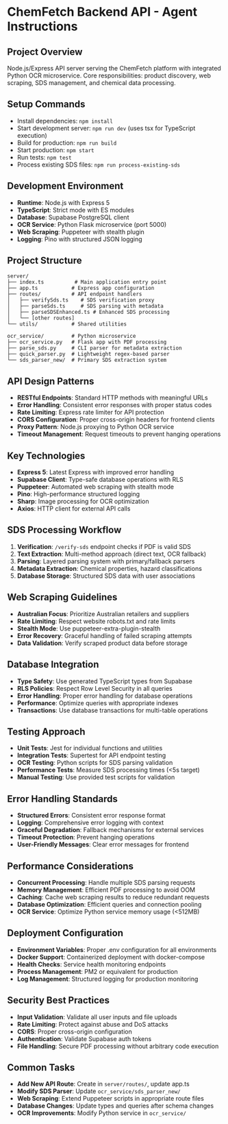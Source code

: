 # ChemFetch Backend API - Agent Instructions

## Project Overview

Node.js/Express API server serving the ChemFetch platform with integrated Python OCR microservice.
Core responsibilities: product discovery, web scraping, SDS management, and chemical data processing.

## Setup Commands

- Install dependencies: `npm install`
- Start development server: `npm run dev` (uses tsx for TypeScript execution)
- Build for production: `npm run build`
- Start production: `npm start`
- Run tests: `npm test`
- Process existing SDS files: `npm run process-existing-sds`

## Development Environment

- **Runtime**: Node.js with Express 5
- **TypeScript**: Strict mode with ES modules
- **Database**: Supabase PostgreSQL client
- **OCR Service**: Python Flask microservice (port 5000)
- **Web Scraping**: Puppeteer with stealth plugin
- **Logging**: Pino with structured JSON logging

## Project Structure

```
server/
├── index.ts          # Main application entry point
├── app.ts           # Express app configuration
├── routes/          # API endpoint handlers
│   ├── verifySds.ts    # SDS verification proxy
│   ├── parseSds.ts     # SDS parsing with metadata
│   ├── parseSDSEnhanced.ts # Enhanced SDS processing
│   └── [other routes]
└── utils/           # Shared utilities

ocr_service/         # Python microservice
├── ocr_service.py   # Flask app with PDF processing
├── parse_sds.py     # CLI parser for metadata extraction
├── quick_parser.py  # Lightweight regex-based parser
└── sds_parser_new/  # Primary SDS extraction system
```

## API Design Patterns

- **RESTful Endpoints**: Standard HTTP methods with meaningful URLs
- **Error Handling**: Consistent error responses with proper status codes
- **Rate Limiting**: Express rate limiter for API protection
- **CORS Configuration**: Proper cross-origin headers for frontend clients
- **Proxy Pattern**: Node.js proxying to Python OCR service
- **Timeout Management**: Request timeouts to prevent hanging operations

## Key Technologies

- **Express 5**: Latest Express with improved error handling
- **Supabase Client**: Type-safe database operations with RLS
- **Puppeteer**: Automated web scraping with stealth mode
- **Pino**: High-performance structured logging
- **Sharp**: Image processing for OCR optimization
- **Axios**: HTTP client for external API calls

## SDS Processing Workflow

1. **Verification**: `/verify-sds` endpoint checks if PDF is valid SDS
2. **Text Extraction**: Multi-method approach (direct text, OCR fallback)
3. **Parsing**: Layered parsing system with primary/fallback parsers
4. **Metadata Extraction**: Chemical properties, hazard classifications
5. **Database Storage**: Structured SDS data with user associations

## Web Scraping Guidelines

- **Australian Focus**: Prioritize Australian retailers and suppliers
- **Rate Limiting**: Respect website robots.txt and rate limits
- **Stealth Mode**: Use puppeteer-extra-plugin-stealth
- **Error Recovery**: Graceful handling of failed scraping attempts
- **Data Validation**: Verify scraped product data before storage

## Database Integration

- **Type Safety**: Use generated TypeScript types from Supabase
- **RLS Policies**: Respect Row Level Security in all queries
- **Error Handling**: Proper error handling for database operations
- **Performance**: Optimize queries with appropriate indexes
- **Transactions**: Use database transactions for multi-table operations

## Testing Approach

- **Unit Tests**: Jest for individual functions and utilities
- **Integration Tests**: Supertest for API endpoint testing
- **OCR Testing**: Python scripts for SDS parsing validation
- **Performance Tests**: Measure SDS processing times (<5s target)
- **Manual Testing**: Use provided test scripts for validation

## Error Handling Standards

- **Structured Errors**: Consistent error response format
- **Logging**: Comprehensive error logging with context
- **Graceful Degradation**: Fallback mechanisms for external services
- **Timeout Protection**: Prevent hanging operations
- **User-Friendly Messages**: Clear error messages for frontend

## Performance Considerations

- **Concurrent Processing**: Handle multiple SDS parsing requests
- **Memory Management**: Efficient PDF processing to avoid OOM
- **Caching**: Cache web scraping results to reduce redundant requests
- **Database Optimization**: Efficient queries and connection pooling
- **OCR Service**: Optimize Python service memory usage (<512MB)

## Deployment Configuration

- **Environment Variables**: Proper .env configuration for all environments
- **Docker Support**: Containerized deployment with docker-compose
- **Health Checks**: Service health monitoring endpoints
- **Process Management**: PM2 or equivalent for production
- **Log Management**: Structured logging for production monitoring

## Security Best Practices

- **Input Validation**: Validate all user inputs and file uploads
- **Rate Limiting**: Protect against abuse and DoS attacks
- **CORS**: Proper cross-origin configuration
- **Authentication**: Validate Supabase auth tokens
- **File Handling**: Secure PDF processing without arbitrary code execution

## Common Tasks

- **Add New API Route**: Create in `server/routes/`, update app.ts
- **Modify SDS Parser**: Update `ocr_service/sds_parser_new/`
- **Web Scraping**: Extend Puppeteer scripts in appropriate route files
- **Database Changes**: Update types and queries after schema changes
- **OCR Improvements**: Modify Python service in `ocr_service/`
